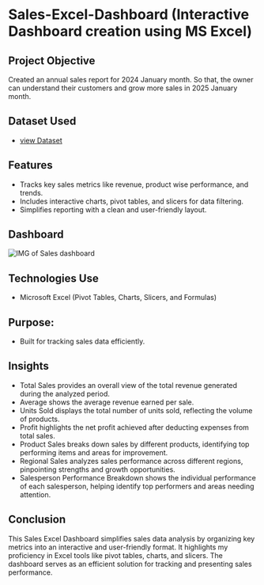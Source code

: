 # Sales-Excel-Dashboard (Interactive Dashboard creation using MS Excel)
## Project Objective
Created an annual sales report for 2024 January month. So that, the owner can understand their customers and grow more sales in 2025 January month. 

 ## Dataset Used
- <a href="https://github.com/Akshaya-Akshu/Sales-Excel-Dashboard/blob/main/Sales%20Excel%20Dashboard.xlsx">view Dataset</a>

## Features
- Tracks key sales metrics like revenue, product wise performance, and trends.
- Includes interactive charts, pivot tables, and slicers for data filtering.
- Simplifies reporting with a clean and user-friendly layout.

 ## Dashboard 
![IMG of Sales dashboard ](https://github.com/user-attachments/assets/791c7e84-505d-4ef8-93e8-90014aeabb45)


## Technologies Use
- Microsoft Excel (Pivot Tables, Charts, Slicers, and Formulas)

## Purpose:
- Built for tracking sales data efficiently.

## Insights
- Total Sales provides an overall view of the total revenue generated during the analyzed period.
- Average shows the average revenue earned per sale.
- Units Sold displays the total number of units sold, reflecting the volume of products.
- Profit highlights the net profit achieved after deducting expenses from total sales.
- Product Sales breaks down sales by different products, identifying top performing items and areas for improvement.
- Regional Sales analyzes sales performance across different regions, pinpointing strengths and growth opportunities.
- Salesperson Performance Breakdown shows the individual performance of each salesperson, helping identify top performers and areas needing attention.

## Conclusion
This Sales Excel Dashboard simplifies sales data analysis by organizing key metrics into an interactive and user-friendly format. It highlights my proficiency in Excel tools like pivot tables, charts, and slicers. The dashboard serves as an efficient solution for tracking and presenting sales performance.
